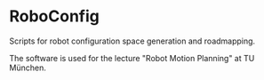 # RoboConfig
Scripts for robot configuration space generation and roadmapping.

The software is used for the lecture "Robot Motion Planning" at TU München.
